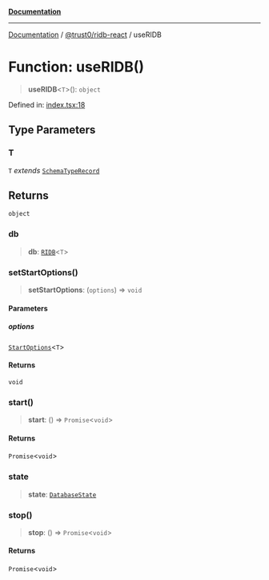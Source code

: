 [**Documentation**](../../../README.md)

***

[Documentation](../../../README.md) / [@trust0/ridb-react](../README.md) / useRIDB

# Function: useRIDB()

> **useRIDB**\<`T`\>(): `object`

Defined in: [index.tsx:18](https://github.com/trust0-project/RIDB/blob/1178ca486da4caadbba0b876f695393e5ef3243c/packages/ridb-react/src/index.tsx#L18)

## Type Parameters

### T

`T` *extends* [`SchemaTypeRecord`](https://github.com/trust0-project/RIDB/blob/main/docs/%40trust0/ridb-core/type-aliases/SchemaTypeRecord.md)

## Returns

`object`

### db

> **db**: [`RIDB`](../../ridb/classes/RIDB.md)\<`T`\>

### setStartOptions()

> **setStartOptions**: (`options`) => `void`

#### Parameters

##### options

[`StartOptions`](https://github.com/trust0-project/RIDB/blob/main/docs/%40trust0/ridb/type-aliases/StartOptions.md)\<`T`\>

#### Returns

`void`

### start()

> **start**: () => `Promise`\<`void`\>

#### Returns

`Promise`\<`void`\>

### state

> **state**: [`DatabaseState`](../type-aliases/DatabaseState.md)

### stop()

> **stop**: () => `Promise`\<`void`\>

#### Returns

`Promise`\<`void`\>

